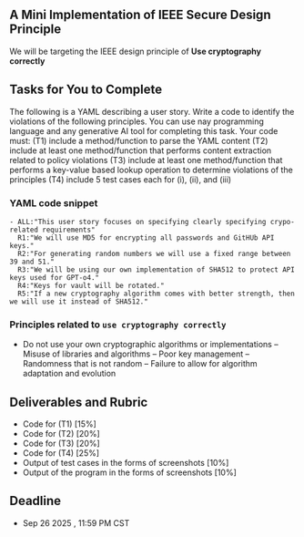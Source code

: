 ## A Mini Implementation of IEEE Secure Design Principle 

We will be targeting the IEEE design principle of **Use cryptography correctly**

## Tasks for You to Complete 

The following is a YAML describing a user story. Write a code to identify the violations of the following principles. You can use nay programming language and any generative AI tool for completing this task. Your code must: 
(T1) include a method/function to parse the YAML content 
(T2) include at least one method/function that performs content extraction related to policy violations 
(T3) include at least one method/function that performs a key-value based lookup operation to determine violations of the principles 
(T4) include 5 test cases each for (i), (ii), and (iii)


### YAML code snippet 

```
- ALL:"This user story focuses on specifying clearly specifying crypo-related requirements"
  R1:"We will use MD5 for encrypting all passwords and GitHUb API keys."
  R2:"For generating random numbers we will use a fixed range between 39 and 51."
  R3:"We will be using our own implementation of SHA512 to protect API keys used for GPT-o4."
  R4:"Keys for vault will be rotated."
  R5:"If a new cryptography algorithm comes with better strength, then we will use it instead of SHA512." 
```


### Principles related to `use cryptography correctly` 

- Do not use your own cryptographic algorithms or implementations 
– Misuse of libraries and algorithms 
– Poor key management
– Randomness that is not random
– Failure to allow for algorithm adaptation and evolution


## Deliverables and Rubric
- Code for (T1) [15%]
- Code for (T2) [20%]
- Code for (T3) [20%]
- Code for (T4) [25%] 
- Output of test cases in the forms of screenshots [10%] 
- Output of the program in the forms of screenshots [10%] 

## Deadline 
- Sep 26 2025 , 11:59 PM CST 